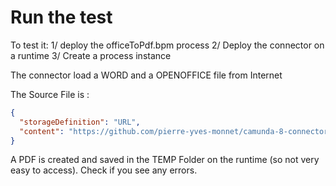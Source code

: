 # Run the test


To test it:
1/ deploy the officeToPdf.bpm process
2/ Deploy the connector on a runtime 
3/ Create a process instance

The connector load a WORD and a OPENOFFICE file from Internet

The Source File is :
`````json
{
  "storageDefinition": "URL", 
  "content": "https://github.com/pierre-yves-monnet/camunda-8-connector-officetopdf/raw/a51fc1b29add729087936eb0460b028ba8b5e977/src/test/resources/OfficeToPdfExample.docx"
}
`````

A PDF is created and saved in the TEMP Folder on the runtime (so not very easy to access). 
Check if you see any errors.
